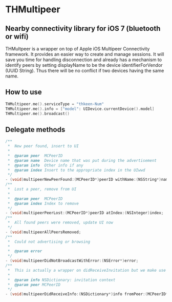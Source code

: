 THMultipeer
===========
## Nearby connectivity library for iOS 7 (bluetooth or wifi)
THMultpeer is a wrapper on top of Apple iOS Multipeer Connectivity framework. It provides an easier way to create and manage sessions. It will save you time for handling disconnection and already has a mechanism to identify peers by setting displayName to be the device identifierForVendor (UUID String). Thus there will be no conflict if two devices having the same name.

## How to use
```objective-c
THMultipeer.me().serviceType = "thkeen-Num"
THMultipeer.me().info = ["model": UIDevice.currentDevice().model]
THMultipeer.me().broadcast()
```

## Delegate methods
```objective-c
/**
 *  New peer found, insert to UI
 *
 *  @param peer  MCPeerID
 *  @param name  Device name that was put during the advertisement
 *  @param info  Other info if any
 *  @param index Insert to the appropriate index in the UIwwd
 */
- (void)multipeerNewPeerFound:(MCPeerID*)peerID withName:(NSString*)name andInfo:(NSDictionary*)info atIndex:(NSInteger)index;
/**
 *  Lost a peer, remove from UI
 *
 *  @param peer  MCPeerID
 *  @param index Index to remove
 */
- (void)multipeerPeerLost:(MCPeerID*)peerID atIndex:(NSInteger)index;
/**
 *  All found peers were removed, update UI now
 */
- (void)multipeerAllPeersRemoved;
/**
 *  Could not advertising or browsing
 *
 *  @param error
 */
- (void)multipeerDidNotBroadcastWithError:(NSError*)error;
/**
 *  This is actually a wrapper on didReceiveInvitation but we make use of it as a protocol for sending simple message without having to accept the invitation.
 *
 *  @param info NSDictionary: invitation context
 *  @param peer MCPeerID
 */
- (void)multipeerDidReceiveInfo:(NSDictionary*)info fromPeer:(MCPeerID*)peerID;
```